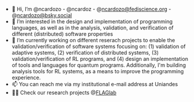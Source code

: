 - 👋 Hi, I’m @ncardozo - @ncardoz - @ncardozo@fediscience.org - @ncardozo@bsky.social
- 👀 I’m interested in the design and implementation of programming languages, as well as in the analysis, validation, and verification of different (distributed) software properties
- 🌱 I’m currently working on different reserach projects to enable the validation/verification of software systems focusing on: (1) validation of adaptive systems, (2) verification of distributed systems, (3) validation/verification of RL programs, and (4) design an implementation of tools and languages for quantum programs. Additionally, I'm building analysis tools for RL systems, as a means to improve the programming experience.
- 📫 You can reach me via my institutional e-mail address at Uniandes
- 📖🧰 Check our research projects @[FLAGlab](https://github.com/FLAGlab) 

<!---
ncardozo/ncardozo is a ✨ special ✨ repository because its `README.md` (this file) appears on your GitHub profile.
You can click the Preview link to take a look at your changes.
--->

